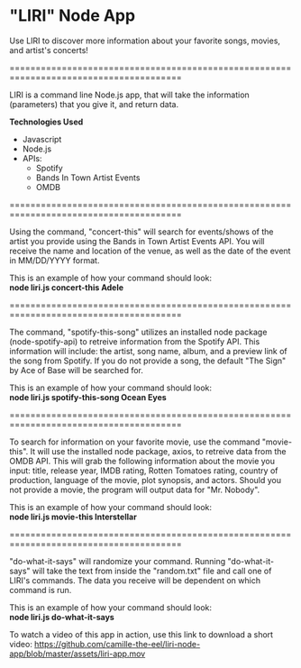 # "LIRI" Node App

Use LIRI to discover more information about your favorite songs, movies, and artist's concerts!

=======================================================================================

LIRI is a command line Node.js app, that will take the information (parameters) that you give it, and return data. 

**Technologies Used**
- Javascript
- Node.js
- APIs:
  - Spotify
  - Bands In Town Artist Events
  - OMDB

=======================================================================================

Using the command, "concert-this" will search for events/shows of the artist you provide using the Bands in Town Artist Events API. You will receive the name and location of the venue, as well as the date of the event in MM/DD/YYYY format.

This is an example of how your command should look:
<br>
**node liri.js concert-this Adele**

=======================================================================================

The command, "spotify-this-song" utilizes an installed node package (node-spotify-api) to retreive information from the Spotify API. This information will include: the artist, song name, album, and a preview link of the song from Spotify. If you do not provide a song, the default "The Sign" by Ace of Base will be searched for.

This is an example of how your command should look:
<br>
**node liri.js spotify-this-song Ocean Eyes**

=======================================================================================

To search for information on your favorite movie, use the command "movie-this". It will use the installed node package, axios, to retreive data from the OMDB API. This will grab the following information about the movie you input: title, release year, IMDB rating, Rotten Tomatoes rating, country of production, language of the movie, plot synopsis, and actors. Should you not provide a movie, the program will output data for "Mr. Nobody".

This is an example of how your command should look:
<br>
**node liri.js movie-this Interstellar**

=======================================================================================

"do-what-it-says" will randomize your command. Running "do-what-it-says" will take the text from inside the "random.txt" file and call one of LIRI's commands. The data you receive will be dependent on which command is run.

This is an example of how your command should look:
<br>
**node liri.js do-what-it-says**

To watch a video of this app in action, use this link to download a short video: 
https://github.com/camille-the-eel/liri-node-app/blob/master/assets/liri-app.mov
